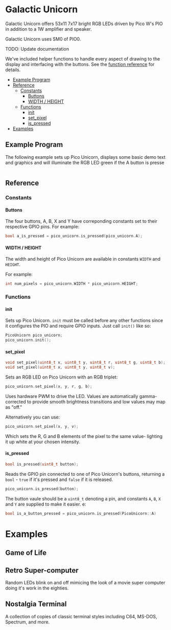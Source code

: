 # Galactic Unicorn <!-- omit in toc -->

Galactic Unicorn offers 53x11 7x17 bright RGB LEDs driven by Pico W's PIO in addition to a 1W amplifier and speaker.

Galactic Unicorn uses SM0 of PIO0.

TODO: Update documentation

We've included helper functions to handle every aspect of drawing to the display and interfacing with the buttons. See the [function reference](#function-reference) for details.

- [Example Program](#example-program)
- [Reference](#reference)
  - [Constants](#constants)
    - [Buttons](#buttons)
    - [WIDTH / HEIGHT](#width--height)
  - [Functions](#functions)
    - [init](#init)
    - [set_pixel](#set_pixel)
    - [is_pressed](#is_pressed)
- [Examples](#examples)

## Example Program

The following example sets up Pico Unicorn, displays some basic demo text and graphics and will illuminate the RGB LED green if the A button is presse

```c++

```

## Reference

### Constants

#### Buttons

The four buttons, A, B, X and Y have correponding constants set to their respective GPIO pins. For example:

```c++
bool a_is_pressed = pico_unicorn.is_pressed(pico_unicorn.A);
```

#### WIDTH / HEIGHT

The width and height of Pico Unicorn are available in constants `WIDTH` and `HEIGHT`.

For example:

```c++
int num_pixels = pico_unicorn.WIDTH * pico_unicorn.HEIGHT;
```

### Functions

#### init

Sets up Pico Unicorn. `init` must be called before any other functions since it configures the PIO and require GPIO inputs. Just call `init()` like so: 

```c++
PicoUnicorn pico_unicorn;
pico_unicorn.init();
```

#### set_pixel

```c++
void set_pixel(uint8_t x, uint8_t y, uint8_t r, uint8_t g, uint8_t b);
void set_pixel(uint8_t x, uint8_t y, uint8_t v);
```

Sets an RGB LED on Pico Unicorn with an RGB triplet:

```c++
pico_unicorn.set_pixel(x, y, r, g, b);
```

Uses hardware PWM to drive the LED. Values are automatically gamma-corrected to provide smooth brightness transitions and low values may map as "off."

Alternatively you can use:

```c++
pico_unicorn.set_pixel(x, y, v);
```

Which sets the R, G and B elements of the pixel to the same value- lighting it up white at your chosen intensity.

#### is_pressed

```c++
bool is_pressed(uint8_t button);
```

Reads the GPIO pin connected to one of Pico Unicorn's buttons, returning a `bool` - `true` if it's pressed and `false` if it is released.

```c++
pico_unicorn.is_pressed(button);
```

The button vaule should be a `uint8_t` denoting a pin, and constants `A`, `B`, `X` and `Y` are supplied to make it easier. e:

```c++
bool is_a_button_pressed = pico_unicorn.is_pressed(PicoUnicorn::A)
```

# Examples

## Game of Life

## Retro Super-computer

Random LEDs blink on and off mimicing the look of a movie super computer doing it's work in the eighties.

## Nostalgia Terminal

A collection of copies of classic terminal styles including C64, MS-DOS, Spectrum, and more.